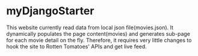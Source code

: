 myDjangoStarter
===============
This website currently read data from local json file(movies.json).
It dynamically populates the page content(movies) and generates sub-page for each movie detail on the fly.
Therefore, it requires very little changes to hook the site to Rotten Tomatoes' APIs and get live feed.
